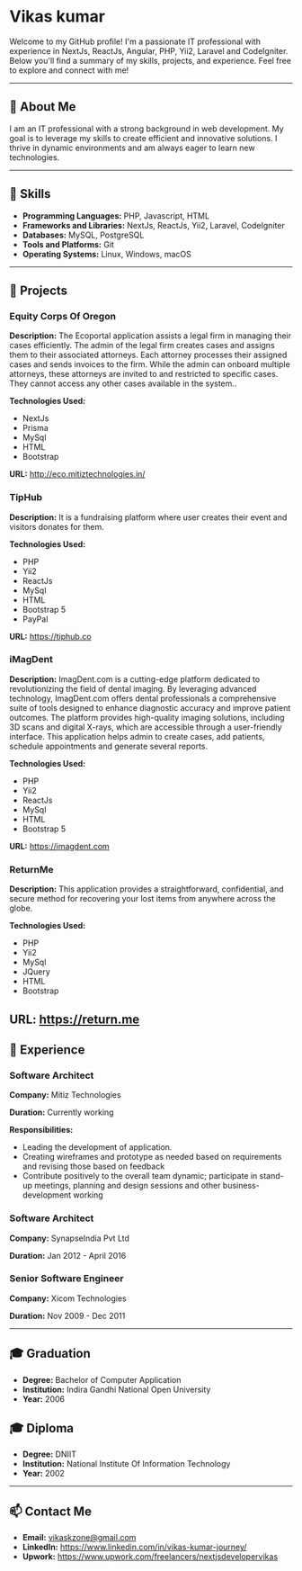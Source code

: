 # Vikas kumar

Welcome to my GitHub profile! I'm a passionate IT professional with experience in NextJs, ReactJs, Angular, PHP, Yii2, Laravel and CodeIgniter. Below you'll find a summary of my skills, projects, and experience. Feel free to explore and connect with me!

---

## 📄 About Me

I am an IT professional with a strong background in web development. My goal is to leverage my skills to create efficient and innovative solutions. I thrive in dynamic environments and am always eager to learn new technologies.

---

## 🔧 Skills

- **Programming Languages:** PHP, Javascript, HTML
- **Frameworks and Libraries:** NextJs, ReactJs, Yii2, Laravel, CodeIgniter
- **Databases:** MySQL, PostgreSQL
- **Tools and Platforms:** Git
- **Operating Systems:** Linux, Windows, macOS

---

## 🚀 Projects

### Equity Corps Of Oregon
**Description:** The Ecoportal application assists a legal firm in managing their cases efficiently. The admin of the legal firm creates cases and assigns them to their associated attorneys. Each attorney processes their assigned cases and sends invoices to the firm. While the admin can onboard multiple attorneys, these attorneys are invited to and restricted to specific cases. They cannot access any other cases available in the system..

**Technologies Used:**
- NextJs
- Prisma
- MySql
- HTML
- Bootstrap

**URL:** http://eco.mitiztechnologies.in/


### TipHub
**Description:** It is a fundraising platform where user creates their event and visitors donates for them.

**Technologies Used:**
- PHP
- Yii2
- ReactJs
- MySql
- HTML
- Bootstrap 5
- PayPal

**URL:** https://tiphub.co

### iMagDent
**Description:** ImagDent.com is a cutting-edge platform dedicated to revolutionizing the field of dental imaging. By leveraging advanced technology, ImagDent.com offers dental professionals a comprehensive suite of tools designed to enhance diagnostic accuracy and improve patient outcomes. The platform provides high-quality imaging solutions, including 3D scans and digital X-rays, which are accessible through a user-friendly interface. This application helps admin to create cases, add patients, schedule appointments and generate several reports.

**Technologies Used:**
- PHP
- Yii2
- ReactJs
- MySql
- HTML
- Bootstrap 5

**URL:** https://imagdent.com

### ReturnMe
**Description:** This application provides a straightforward, confidential, and secure method for recovering your lost items from anywhere across the globe.

**Technologies Used:**
- PHP
- Yii2
- MySql
- JQuery
- HTML
- Bootstrap

**URL:** https://return.me
---

## 💼 Experience

### Software Architect
**Company:** Mitiz Technologies

**Duration:** Currently working

**Responsibilities:**
- Leading the development of application.
- Creating wireframes and prototype as needed based on requirements and revising those based on feedback
- Contribute positively to the overall team dynamic; participate in stand-up meetings, planning and design sessions and other business-development working

### Software Architect
**Company:** SynapseIndia Pvt Ltd

**Duration:** Jan 2012 - April 2016

### Senior Software Engineer
**Company:** Xicom Technologies

**Duration:** Nov 2009 - Dec 2011

---

## 🎓 Graduation

- **Degree:** Bachelor of Computer Application
- **Institution:** Indira Gandhi National Open University
- **Year:** 2006

## 🎓 Diploma

- **Degree:** DNIIT
- **Institution:** National Institute Of Information Technology
- **Year:** 2002

---

## 📫 Contact Me

- **Email:** vikaskzone@gmail.com
- **LinkedIn:** https://www.linkedin.com/in/vikas-kumar-journey/
- **Upwork:** https://www.upwork.com/freelancers/nextjsdevelopervikas
